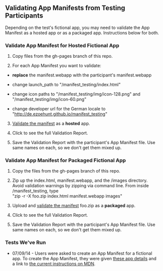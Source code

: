 ## Validating App Manifests from Testing Participants 

Depending on the test's fictional app, you may need to validate the App Manifest as a hosted app or as a packaged app. Instructions below for both.

### Validate App Manifest for Hosted Fictional App

1. Copy files from the gh-pages branch of this repo.

2. For each App Manifest you want to validate:

- **replace** the manifest.webapp with the participant's manifest.webapp

- change launch_path to "/manifest_testing/index.html"

- change icon paths to "/manifest_testing/img/icon-128.png" and "/manifest_testing/img/icon-60.png"

- change developer url for the German locale to "http://de.ezoehunt.github.io/manifest_testing"

3. [Validate the manifest][1] as a **hosted** app.

4. Click to see the full Validation Report.

5. Save the Validation Report with the participant's App Manifest file. Use same names on each, so we don't get them mixed up.


### Validate App Manifest for Packaged Fictional App

1. Copy the files from the gh-pages branch of this repo.

2. Zip up the index.html, manifest.webapp, and the /images directory. Avoid validation warnings by zipping via command line. From inside /manifest_testing, type<br/>"zip -r -X foo.zip index.html manifest.webapp images"

2. Upload and [validate the manifest][1] foo.zip as a **packaged** app. 

2. Click to see the full Validation Report.

3. Save the Validation Report with the participant's App Manifest file. Use same names on each, so we don't get them mixed up.


### Tests We've Run
* 07/09/14 - Users were asked to create an App Manifest for a fictional app. To create the App Manifest, they were given [these app details][2] and a link to [the current instructions on MDN][3].



[1]: https://marketplace.firefox.com/developers/validator

[2]: http://brampitoyo.github.io/sample-marketplace-app/find-my-friends.html

[3]: https://developer.mozilla.org/en-US/Apps/Build/Manifest